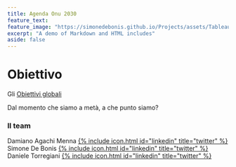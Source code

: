 ```yaml
---
title: Agenda Onu 2030
feature_text: 
feature_image: "https://simonedebonis.github.io/Projects/assets/Tableau/goals.png"
excerpt: "A demo of Markdown and HTML includes"
aside: false
---
```


# Obiettivo
Gli [Obiettivi globali](https://www.globalgoals.org/)

Dal momento che siamo a metà, a che punto siamo?



### Il team

 
Damiano Agachi Menna [{% include icon.html id="linkedin" title="twitter" %}](https://www.linkedin.com/in/damiano-am/)  
Simone De Bonis [{% include icon.html id="linkedin" title="twitter" %}](https://www.linkedin.com/in/SimoneDeBonis)  
Daniele Torregiani [{% include icon.html id="linkedin" title="twitter" %}](https://www.linkedin.com/in/daniele-torregiani-369b54243/)  
